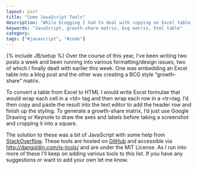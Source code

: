 ```yaml
---
layout: post
title: "Some JavaScript Tools"
description: "While blogging I had to deal with copying an Excel table into HTML and generating a BCG style growth-share matrix. Here are some tools I came up with that make it easier."
keywords: "JavaScript, growth-share matrix, bcg matrix, html table"
category:
tags: ["#javascript", "#code"]
---
```

{% include JB/setup %}
Over the course of this year, I’ve been writing two posts a week and been running into various formatting/design issues, two of which I finally dealt with earlier this week. One was embedding an Excel table into a blog post and the other was creating a BCG style “growth-share” matrix.

To convert a table from Excel to HTML I would write Excel formulae that would wrap each cell in a &lt;td&gt; tag and then wrap each row in a &lt;tr&gt;tag. I’d then copy and paste the result into the text editor to add the header row and finish up the styling. To generate a growth-share matrix, I’d just use Google Drawing or Keynote to draw the axes and labels before taking a screenshot and cropping it into a square.

The solution to these was a bit of JavaScript with some help from <a href="http://stackoverflow.com/questions/1293147/javascript-code-to-parse-csv-data" target="_blank">StackOverflow</a>. These tools are hosted on <a href="https://github.com/dangoldin/js-tools" target="_blank">GitHub</a> and accessible via <a href="http://dangoldin.com/js-tools/">http://dangoldin.com/js-tools/</a> and are under the MIT License. As I run into more of these I'll keep on adding various tools to this list. If you have any suggestions or want to add your own let me know.